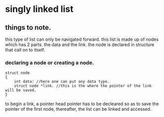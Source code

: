 # singly linked list
## things to note.
this type of list can only be navigated forward. 
this list is made up of nodes which has 2 parts. the data and the link. 
the node is declared in structure that call on to itself.

### declaring a node or creating a node.
    struct node
    {
        int data: //here one can put any data type. 
        struct node *link. //this is the where the pointer of the link will be saved. 
    }

to begin a link, a pointer head pointer has to be decleared so as to save the pointer of the first node, thereafter, the list can be linked and accessed. 

